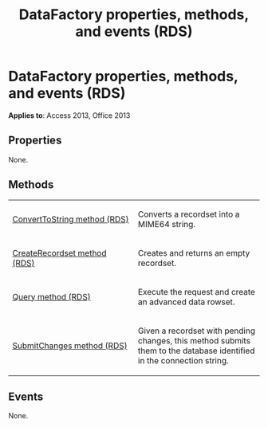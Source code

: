 ﻿---
title: DataFactory properties, methods, and events (RDS)
TOCTitle: Properties, methods, and events
ms:assetid: d5df9160-2931-7773-f75a-8065881d9487
ms:mtpsurl: https://msdn.microsoft.com/library/JJ250075(v=office.15)
ms:contentKeyID: 48547971
ms.date: 09/18/2015
mtps_version: v=office.15
---

# DataFactory properties, methods, and events (RDS)


**Applies to**: Access 2013, Office 2013



## Properties

None.

## Methods

<table>
<colgroup>
<col style="width: 50%" />
<col style="width: 50%" />
</colgroup>
<tbody>
<tr class="odd">
<td><p><a href="converttostring-method-rds.md">ConvertToString method (RDS)</a></p></td>
<td><p>Converts a recordset into a MIME64 string.</p></td>
</tr>
<tr class="even">
<td><p><a href="createrecordset-method-rds.md">CreateRecordset method (RDS)</a></p></td>
<td><p>Creates and returns an empty recordset.</p></td>
</tr>
<tr class="odd">
<td><p><a href="query-method-rds.md">Query method (RDS)</a></p></td>
<td><p>Execute the request and create an advanced data rowset.</p></td>
</tr>
<tr class="even">
<td><p><a href="submitchanges-method-rds.md">SubmitChanges method (RDS)</a></p></td>
<td><p>Given a recordset with pending changes, this method submits them to the database identified in the connection string.</p></td>
</tr>
</tbody>
</table>


## Events

None.

